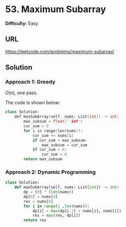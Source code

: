 # 53. Maximum Subarray
**Difficulty:** Easy

## URL

https://leetcode.com/problems/maximum-subarray/

## Solution

### Approach 1: Greedy

$O(n)$, one pass.

The code is shown below:

```c++
class Solution:
    def maxSubArray(self, nums: List[int]) -> int:
        max_subsum = float('-inf')
        cur_sum = 0
        for i in range(len(nums)):
            cur_sum += nums[i]
            if cur_sum > max_subsum:
                max_subsum = cur_sum
            if cur_sum < 0:
                cur_sum = 0
        return max_subsum
```

### Approach 2: Dynamic Programming

```python
class Solution:
    def maxSubArray(self, nums: List[int]) -> int:
        dp = [0] * (len(nums))
        dp[0] = nums[0]
        res = nums[0]
        for i in range(1 ,len(nums)):
            dp[i] = max(dp[i-1] + nums[i], nums[i])
            res = max(res, dp[i])
        return res
```

